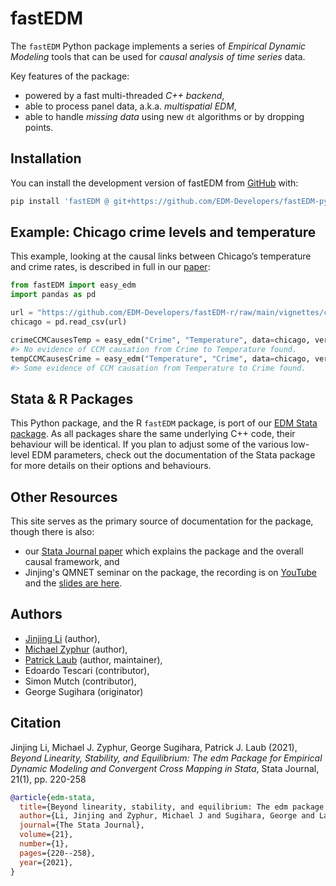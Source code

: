 # fastEDM

The `fastEDM` Python package implements a series of *Empirical Dynamic
Modeling* tools that can be used for *causal analysis of time series*
data.

Key features of the package:

- powered by a fast multi-threaded *C++ backend*,
- able to process panel data, a.k.a. *multispatial EDM*,
- able to handle *missing data* using new `dt` algorithms or by dropping
  points.

## Installation

You can install the development version of fastEDM from
[GitHub](https://github.com/EDM-Developers/fastEDM-python/) with:

``` bash
pip install 'fastEDM @ git+https://github.com/EDM-Developers/fastEDM-python'
```

## Example: Chicago crime levels and temperature

This example, looking at the causal links between Chicago’s temperature
and crime rates, is described in full in our
[paper](https://jinjingli.github.io/edm/edm-wp.pdf):

``` python
from fastEDM import easy_edm
import pandas as pd

url = "https://github.com/EDM-Developers/fastEDM-r/raw/main/vignettes/chicago.csv"
chicago = pd.read_csv(url)

crimeCCMCausesTemp = easy_edm("Crime", "Temperature", data=chicago, verbosity=0)
#> No evidence of CCM causation from Crime to Temperature found.
tempCCMCausesCrime = easy_edm("Temperature", "Crime", data=chicago, verbosity=0)
#> Some evidence of CCM causation from Temperature to Crime found.
```

## Stata & R Packages

This Python package, and the R `fastEDM` package, is port of our [EDM Stata
package](https://edm-developers.github.io/edm-stata/). As all packages
share the same underlying C++ code, their behaviour will be identical.
If you plan to adjust some of the various low-level EDM parameters,
check out the documentation of the Stata package for more details on
their options and behaviours.

## Other Resources

This site serves as the primary source of documentation for the package, though there is also:

- our [Stata Journal paper](https://jinjingli.github.io/edm/edm-wp.pdf) which explains the package and the overall causal framework, and
- Jinjing's QMNET seminar on the package, the recording is on [YouTube](https://youtu.be/kZv85k1YUVE) and the [slides are here](https://github.com/EDM-Developers/edm-stata/raw/main/docs/pdfs/EDM-talk-QMNET.pdf).

## Authors

- [Jinjing Li](https://www.jinjingli.com/) (author),
- [Michael Zyphur](https://business.uq.edu.au/profile/14074/michael-zyphur) (author),
- [Patrick Laub](https://pat-laub.github.io/) (author, maintainer),
- Edoardo Tescari (contributor),
- Simon Mutch (contributor),
- George Sugihara (originator)

## Citation

Jinjing Li, Michael J. Zyphur, George Sugihara, Patrick J. Laub (2021), _Beyond Linearity, Stability, and Equilibrium: The edm Package for Empirical Dynamic Modeling and Convergent Cross Mapping in Stata_, Stata Journal, 21(1), pp. 220-258

``` bibtex
@article{edm-stata,
  title={Beyond linearity, stability, and equilibrium: The edm package for empirical dynamic modeling and convergent cross-mapping in {S}tata},
  author={Li, Jinjing and Zyphur, Michael J and Sugihara, George and Laub, Patrick J},
  journal={The Stata Journal},
  volume={21},
  number={1},
  pages={220--258},
  year={2021},
}
```

